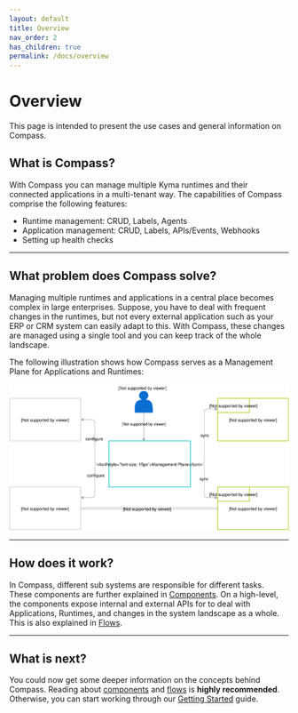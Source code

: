 ```yaml
---
layout: default
title: Overview
nav_order: 2
has_children: true
permalink: /docs/overview
---
```


# Overview

This page is intended to present the use cases and general information on Compass. 

## What is Compass?

With Compass you can manage multiple Kyma runtimes and their connected applications in a multi-tenant way. The capabilities of Compass comprise the following features:
- Runtime management: CRUD, Labels, Agents
- Application management: CRUD, Labels, APIs/Events, Webhooks
- Setting up health checks

---

## What problem does Compass solve?

Managing multiple runtimes and applications in a central place becomes complex in large enterprises. Suppose, you have to deal with frequent changes in the runtimes, but not every external application such as your ERP or CRM system can easily adapt to this. With Compass, these changes are managed using a single tool and you can keep track of the whole landscape.

The following illustration shows how Compass serves as a Management Plane for Applications and Runtimes:

![high-level](/assets/images/components-high-level.svg)

---

## How does it work?

In Compass, different sub systems are responsible for different tasks. These components are further explained in [Components](docs/overview/components). On a high-level, the components expose internal and external APIs for to deal with Applications, Runtimes, and changes in the system landscape as a whole. This is also explained in [Flows](docs/overview/flows).

---

## What is next?

You could now get some deeper information on the concepts behind Compass. Reading about [components](/docs/overview/components) and [flows](/docs/overview/flows) is **highly recommended**. Otherwise, you can start working through our [Getting Started](/docs/getting-started) guide.